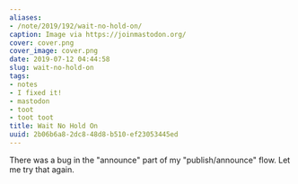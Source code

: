 ```yaml
---
aliases:
- /note/2019/192/wait-no-hold-on/
caption: Image via https://joinmastodon.org/
cover: cover.png
cover_image: cover.png
date: 2019-07-12 04:44:58
slug: wait-no-hold-on
tags:
- notes
- I fixed it!
- mastodon
- toot
- toot toot
title: Wait No Hold On
uuid: 2b06b6a8-2dc8-48d8-b510-ef23053445ed
---
```


There was a bug in the "announce" part of my "publish/announce" flow. Let me try
that again.